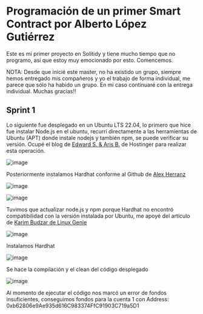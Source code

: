 # Programación de un primer Smart Contract por Alberto López Gutiérrez

Este es mi primer proyecto en Solitidy y tiene mucho tiempo que no programo, así que estoy muy emocionado por esto. Comencemos.

NOTA: Desde que inicié este master, no ha existido un grupo, siempre hemos entregado mis compañeros y yo el trabajo de forma individual, me parece que sólo ha habido un grupo. En mi caso continuaré con la entrega individual. Muchas gracias!!

## Sprint 1

Lo siguiente fue desplegado en un Ubuntu LTS 22.04, lo primero que hice fue instalar Node.js en el ubuntu, recurrí directamente a las herramientas de Ubuntu (APT) donde instale nodejs y también npm, se puede verificar su versión. Ocupé el blog de [Edward S. & Aris B.](https://www.hostinger.com/tutorials/how-to-install-node-ubuntu?ppc_campaign=google_search_generic_hosting_all&bidkw=defaultkeyword&lo=9047091&gad_source=1&gclid=CjwKCAiAuYuvBhApEiwAzq_Yiay1MIqRX_uv-ElLgxUZHYyhim5ske-hRuoeqoNvAhFRWnORk975dhoCFjUQAvD_BwE) de Hostinger para realizar esta operación.

![image](https://github.com/alopez2003/solidity1/assets/67942268/e2516ef8-bb1d-4567-a0ec-0fd30325750b)

Posteriormente instalamos Hardhat conforme al Github de [Alex Herranz](https://github.com/Alexander-Herranz/smart-contract-deployment-public-networks/blob/main/README.md)

![image](https://github.com/alopez2003/solidity1/assets/67942268/cb6f00ec-785f-403e-bef5-1214a6490750)

![image](https://github.com/alopez2003/solidity1/assets/67942268/7904da7f-7def-45c4-a79a-fbb60b87d5dd)

Tuvimos que actualizar node.js y npm porque Hardhat no encontró compatibilidad con la versión instalada por Ubuntu, me apoyé del artículo de [Karim Budzar de Linux Genie](https://linuxgenie.net/how-can-i-update-my-nodejs-to-the-latest-version-on-ubuntu/)

![image](https://github.com/alopez2003/solidity1/assets/67942268/b3cbf0bc-acaa-4990-b63d-525ad86917c1)

Instalamos Hardhat

![image](https://github.com/alopez2003/solidity1/assets/67942268/d3cba2c1-70ea-4eec-bcfd-e3164a0ce9ec)


Se hace la compilación y el clean del código desplegado

![image](https://github.com/alopez2003/solidity1/assets/67942268/26545488-80a3-4a3c-bcac-37715797d564)

Al momento de ejecutar el código nos marcó un error de fondos insuficientes, conseguimos fondos para la cuenta 1 con Address: 0xb62806e9Ae935d616C983374FfC91903C719a5D1



